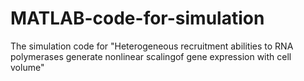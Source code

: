 # MATLAB-code-for-simulation
The simulation code for "Heterogeneous recruitment abilities to RNA polymerases generate nonlinear scalingof gene expression with cell volume"
